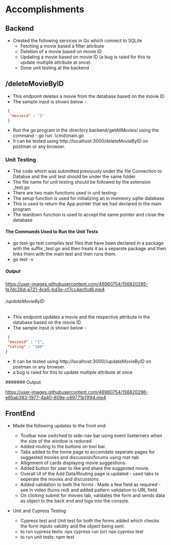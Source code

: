 # Accomplishments

## Backend
* Created the following services in Go which connect to SQLite
  * Fetching a movie based a filter attribute
  * Deletion of a movie based on movie ID
  * Updating a movie based on movie ID (a bug is raied for this to update multiple attribute at once)
  * Done unit testing at the backend
  
 ## /deleteMovieByID
  * This endpoint deletes a movie from the database based on the movie ID
  * The sample input is shown below - 
  ```json
   {
    "movieid" : "1"
   }
   ```
  * Run the go program in the directory backend/getAllMovies/ using the command - go run .\cmd\main.go
  * It can be tested using http://localhost:3000/deleteMovieByID on postman or any browser. 

### Unit Testing

* The code which was submitted previously under the file Connection to Databse and the unit test should be under the same folder
* The file name for unit testing should be followed by the extension _test.go
* There are two main functions used in unit testing-
* The setup function is used for initializing an in memeory sqlite database
* This is used to return the App pointer that we had declared in the main program
* The teardown function is used to accept the same pointer and close the database

#### The Commands Used to Run the Unit Tests

* go test-go test compiles test files that have been declared in a package with the suffix _test.go and then treats it as a separste package and then links them with the main test and then runs them.
* go test -v
  
##### Output

https://user-images.githubusercontent.com/46960754/156820285-fe7dc26d-a721-4ce5-bd3e-cf7cc4ecfcd8.mp4


 ###### /updateMovieByID
 * This endpoint updates a movie and the respective attribute in the database based on the movie ID
  * The sample input is shown below - 
  ```json
   {
   "movieid" : "1",
   "rating" : "100"
  }
   ```
  * It can be tested using http://localhost:3000//updateMovieByID on postman or any browser. 
  * a bug is raied for this to update multiple attribute at once 
 
 ####### Output
 
 https://user-images.githubusercontent.com/46960754/156820296-e85ab393-1977-4a40-809e-c69771b11f94.mp4

## FrontEnd
* Made the following updates to the front end:
  * Toolbar now switched to side-nav bar using event liseterners when  the size of the window is reduced
  * Added routing to the buttons on tool bar.
  * Tabs added to the home page to accomdate seperate pages for suggested movies and discussion/forums using mat-tab
  * Allignment of cards displaying movie suggestions.
  * Added button for user to like and share the suggested movie.
  * Overall UI of the Add Data/Routing page is updated - used tabs to seperate the movies and discussions.
  * Added validation to both the forms : Made a few field as required - see in video (turns red) and added pattern validation to URL field.
  * On clicking submit for movies tab, validates the form and sends data as object to the back end and logs into the console.
 
* Unit and Cypress Testing
  * Cypress test and Unit test for both the forms added which checks the form inputs validity and the object being sent.
  * to run cypress tests: npx cypress run (or) npx cypress test 
  * to run unit tests: npm test

